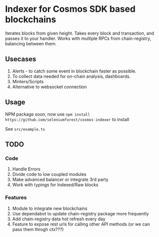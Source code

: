 # Indexer for Cosmos SDK based blockchains
Iterates blocks from given height. Takes every block and transaction, and passes it to your handler. Works with multiple RPCs from chain-registry, balancing between them.

## Usecases

1. Alerts - to catch some event in blockchain faster as possible. 
2. To collect data needed for on-chain analysis, dashboards. 
3. Minters/Scripts
4. Alternative to websocket connection

## Usage

NPM package soon, now use 
```npm install https://github.com/seleniumforest/cosmos-indexer``` 
to install

See  ```src/example.ts```

## TODO

### Code

1. Handle Errors
2. Divide code to low coupled modules
3. Make advanced balancer or integrate 3rd party
4. Work with typings for Indexed/Raw blocks

### Features

1. Module to integrate new blockchains
2. Use dependabot to update chain-registry package more frequently
3. Add chain-registry data hot refresh every day
4. Feature to expose rest urls for calling other API methods (or we can pass them throgh ctx???)

